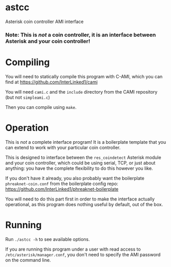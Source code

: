 # astcc
Asterisk coin controller AMI interface

### Note: This is *not* a coin controller, it is an interface between Asterisk and your coin controller!

# Compiling

You will need to statically compile this program with C-AMI, which you can find at https://github.com/InterLinked1/cami

You will need `cami.c` and the `include` directory from the CAMI repository (but not `simpleami.c`)

Then you can compile using `make`.

# Operation

This is *not* a complete interface program! It is a boilerplate template that you can extend to work with your particular coin controller.

This is designed to interface between the `res_coindetect` Asterisk module and your coin controller, which could be using serial, TCP, or just about anything: you have the complete flexibility to do this however you like.

If you don't have it already, you also probably want the boilerplate `phreaknet-coin.conf` from the boilerplate config repo: https://github.com/InterLinked1/phreaknet-boilerplate

You will need to do this part first in order to make the interface actually operational, as this program does nothing useful by default, out of the box.

# Running

Run `./astcc -h` to see available options.

If you are running this program under a user with read access to `/etc/asterisk/manager.conf`, you don't need to specify the AMI password on the command line.

